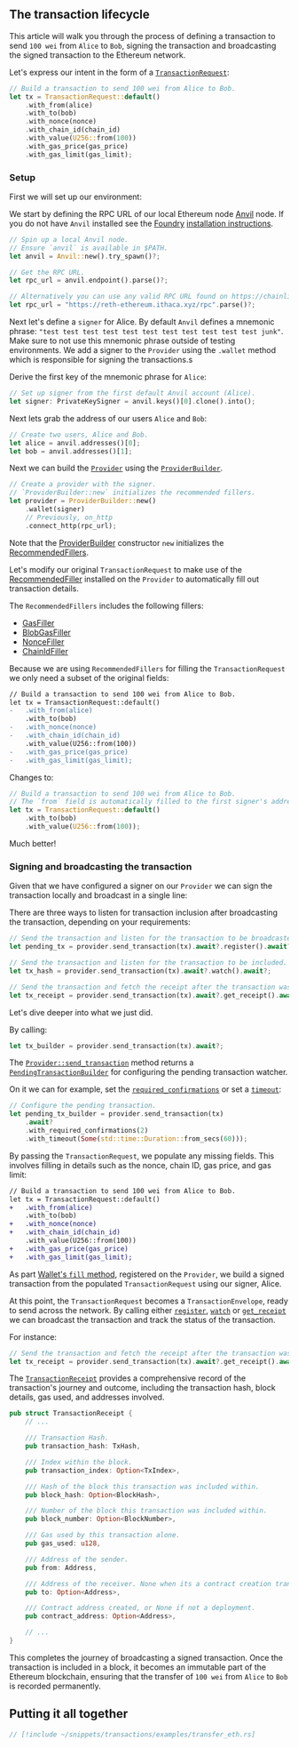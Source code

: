 ## The transaction lifecycle

This article will walk you through the process of defining a transaction to send `100 wei` from `Alice` to `Bob`, signing the transaction and broadcasting the signed transaction to the Ethereum network.

Let's express our intent in the form of a [`TransactionRequest`](https://docs.rs/alloy/latest/alloy/rpc/types/eth/struct.TransactionRequest.html):

```rust
// Build a transaction to send 100 wei from Alice to Bob.
let tx = TransactionRequest::default()
    .with_from(alice)
    .with_to(bob)
    .with_nonce(nonce)
    .with_chain_id(chain_id)
    .with_value(U256::from(100))
    .with_gas_price(gas_price)
    .with_gas_limit(gas_limit);
```

### Setup

First we will set up our environment:

We start by defining the RPC URL of our local Ethereum node [Anvil](https://github.com/foundry-rs/foundry/tree/master/crates/anvil) node.
If you do not have `Anvil` installed see the [Foundry](https://github.com/foundry-rs/foundry) [installation instructions](https://book.getfoundry.sh/getting-started/installation).

```rust
// Spin up a local Anvil node.
// Ensure `anvil` is available in $PATH.
let anvil = Anvil::new().try_spawn()?;

// Get the RPC URL.
let rpc_url = anvil.endpoint().parse()?;
```

```rust
// Alternatively you can use any valid RPC URL found on https://chainlist.org/
let rpc_url = "https://reth-ethereum.ithaca.xyz/rpc".parse()?;
```

Next let's define a `signer` for Alice. By default `Anvil` defines a mnemonic phrase: `"test test test test test test test test test test test junk"`. Make sure to not use this mnemonic phrase outside of testing environments. We add a signer to the `Provider` using the `.wallet` method which is responsible for signing the transactions.s

Derive the first key of the mnemonic phrase for `Alice`:

```rust
// Set up signer from the first default Anvil account (Alice).
let signer: PrivateKeySigner = anvil.keys()[0].clone().into();
```

Next lets grab the address of our users `Alice` and `Bob`:

```rust
// Create two users, Alice and Bob.
let alice = anvil.addresses()[0];
let bob = anvil.addresses()[1];
```

Next we can build the [`Provider`](https://docs.rs/alloy/latest/alloy/providers/trait.Provider.html) using the [`ProviderBuilder`](https://docs.rs/alloy/latest/alloy/providers/struct.ProviderBuilder.html).

```rust
// Create a provider with the signer.
// `ProviderBuilder::new` initializes the recommended fillers.
let provider = ProviderBuilder::new()
    .wallet(signer)
    // Previously, on_http
    .connect_http(rpc_url);
```

Note that the [ProviderBuilder](/rpc-providers/setting-up-a-provider.md) constructor `new` initializes the [RecommendedFillers](/rpc-providers/understanding-fillers).

Let's modify our original `TransactionRequest` to make use of the [RecommendedFiller](https://docs.rs/alloy/latest/alloy/providers/fillers/type.RecommendedFiller.html) installed on the `Provider` to automatically fill out transaction details.

The `RecommendedFillers` includes the following fillers:

- [GasFiller](https://docs.rs/alloy/latest/alloy/providers/fillers/struct.GasFiller.html)
- [BlobGasFiller](https://docs.rs/alloy-provider/latest/alloy_provider/fillers/struct.BlobGasFiller.html)
- [NonceFiller](https://docs.rs/alloy/latest/alloy/providers/fillers/struct.NonceFiller.html)
- [ChainIdFiller](https://docs.rs/alloy/latest/alloy/providers/fillers/struct.ChainIdFiller.html)

Because we are using `RecommendedFillers` for filling the `TransactionRequest` we only need a subset of the original fields:

```diff showLineNumbers
// Build a transaction to send 100 wei from Alice to Bob.
let tx = TransactionRequest::default()
-   .with_from(alice)
    .with_to(bob)
-   .with_nonce(nonce)
-   .with_chain_id(chain_id)
    .with_value(U256::from(100))
-   .with_gas_price(gas_price)
-   .with_gas_limit(gas_limit);
```

Changes to:

```rust showLineNumbers
// Build a transaction to send 100 wei from Alice to Bob.
// The `from` field is automatically filled to the first signer's address (Alice).
let tx = TransactionRequest::default()
    .with_to(bob)
    .with_value(U256::from(100));
```

Much better!

### Signing and broadcasting the transaction

Given that we have configured a signer on our `Provider` we can sign the transaction locally and broadcast in a single line:

There are three ways to listen for transaction inclusion after broadcasting the transaction, depending on your requirements:

```rust
// Send the transaction and listen for the transaction to be broadcasted.
let pending_tx = provider.send_transaction(tx).await?.register().await?;
```

```rust
// Send the transaction and listen for the transaction to be included.
let tx_hash = provider.send_transaction(tx).await?.watch().await?;
```

```rust
// Send the transaction and fetch the receipt after the transaction was included.
let tx_receipt = provider.send_transaction(tx).await?.get_receipt().await?;
```

Let's dive deeper into what we just did.

By calling:

```rust
let tx_builder = provider.send_transaction(tx).await?;
```

The [`Provider::send_transaction`](https://docs.rs/alloy/latest/alloy/providers/trait.Provider.html#method.send_transaction) method returns a [`PendingTransactionBuilder`](https://docs.rs/alloy/latest/alloy/providers/struct.PendingTransactionBuilder.html) for configuring the pending transaction watcher.

On it we can for example, set the [`required_confirmations`](https://docs.rs/alloy/latest/alloy/providers/struct.PendingTransactionBuilder.html#method.set_required_confirmations) or set a [`timeout`](https://docs.rs/alloy/latest/alloy/providers/struct.PendingTransactionBuilder.html#method.set_timeout):

```rust
// Configure the pending transaction.
let pending_tx_builder = provider.send_transaction(tx)
    .await?
    .with_required_confirmations(2)
    .with_timeout(Some(std::time::Duration::from_secs(60)));
```

By passing the `TransactionRequest`, we populate any missing fields. This involves filling in details such as the nonce, chain ID, gas price, and gas limit:

```diff
// Build a transaction to send 100 wei from Alice to Bob.
let tx = TransactionRequest::default()
+   .with_from(alice)
    .with_to(bob)
+   .with_nonce(nonce)
+   .with_chain_id(chain_id)
    .with_value(U256::from(100))
+   .with_gas_price(gas_price)
+   .with_gas_limit(gas_limit);
```

As part [Wallet's `fill` method](https://docs.rs/alloy/latest/alloy/providers/fillers/trait.TxFiller.html#tymethod.fill), registered on the `Provider`, we build a signed transaction from the populated `TransactionRequest` using our signer, Alice.

At this point, the `TransactionRequest` becomes a `TransactionEnvelope`, ready to send across the network. By calling either [`register`](https://docs.rs/alloy/latest/alloy/providers/struct.PendingTransactionBuilder.html#method.register), [`watch`](https://docs.rs/alloy/latest/alloy/providers/struct.PendingTransactionBuilder.html#method.watch) or [`get_receipt`](https://docs.rs/alloy/latest/alloy/providers/struct.PendingTransactionBuilder.html#method.get_receipt) we can broadcast the transaction and track the status of the transaction.

For instance:

```rust
// Send the transaction and fetch the receipt after the transaction was included.
let tx_receipt = provider.send_transaction(tx).await?.get_receipt().await?;
```

The [`TransactionReceipt`](https://docs.rs/alloy/latest/alloy/rpc/types/struct.TransactionReceipt.html) provides a comprehensive record of the transaction's journey and outcome, including the transaction hash, block details, gas used, and addresses involved.

```rust
pub struct TransactionReceipt {
    // ...

    /// Transaction Hash.
    pub transaction_hash: TxHash,

    /// Index within the block.
    pub transaction_index: Option<TxIndex>,

    /// Hash of the block this transaction was included within.
    pub block_hash: Option<BlockHash>,

    /// Number of the block this transaction was included within.
    pub block_number: Option<BlockNumber>,

    /// Gas used by this transaction alone.
    pub gas_used: u128,

    /// Address of the sender.
    pub from: Address,

    /// Address of the receiver. None when its a contract creation transaction.
    pub to: Option<Address>,

    /// Contract address created, or None if not a deployment.
    pub contract_address: Option<Address>,

    // ...
}
```

This completes the journey of broadcasting a signed transaction. Once the transaction is included in a block, it becomes an immutable part of the Ethereum blockchain, ensuring that the transfer of `100 wei` from `Alice` to `Bob` is recorded permanently.

## Putting it all together

```rust
// [!include ~/snippets/transactions/examples/transfer_eth.rs]
```
